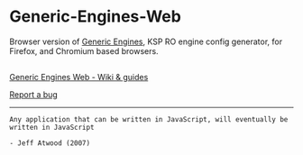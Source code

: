 # Generic-Engines-Web
Browser version of [Generic Engines](https://github.com/PatPL/Generic-Engines), KSP RO engine config generator, for Firefox, and Chromium based browsers.

##

[Generic Engines Web - Wiki & guides](https://github.com/PatPL/Generic-Engines-Web/wiki)

[Report a bug](https://github.com/PatPL/Generic-Engines-Web/issues/new/choose)

***

```
Any application that can be written in JavaScript, will eventually be written in JavaScript
                                                                       - Jeff Atwood (2007)
```
